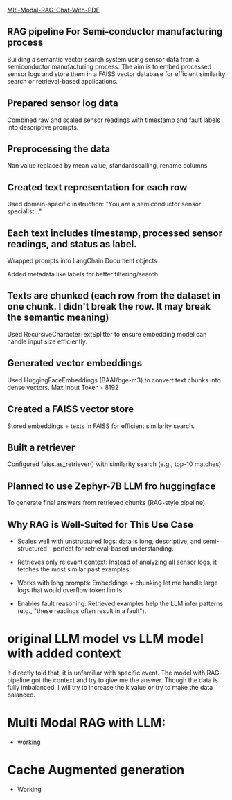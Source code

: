 [Mlti-Modal-RAG-Chat-With-PDF](https://github.com/monochandan/Mlti-Modal-RAG-Chat-With-PDF)
## RAG pipeline For Semi-conductor manufacturing process

Building a semantic vector search system using sensor data from a semiconductor manufacturing process. The aim is to embed processed sensor logs and store them in a FAISS vector database for efficient similarity search or retrieval-based applications.

## Prepared sensor log data

Combined raw and scaled sensor readings with timestamp and fault labels into descriptive prompts.

## Preprocessing the data

Nan value replaced by mean value, standardscalling, rename columns

## Created text representation for each row

Used domain-specific instruction: "You are a semiconductor sensor specialist..."

## Each text includes timestamp, processed sensor readings, and status as label.

Wrapped prompts into LangChain Document objects

Added metadata like labels for better filtering/search.

## Texts are chunked (each row from the dataset in one chunk. I didn't break the row. It may break the semantic meaning)

Used RecursiveCharacterTextSplitter to ensure embedding model can handle input size efficiently.

## Generated vector embeddings

Used HuggingFaceEmbeddings (BAAI/bge-m3) to convert text chunks into dense vectors. Max Input Token - 8192

## Created a FAISS vector store

Stored embeddings + texts in FAISS for efficient similarity search.

## Built a retriever

Configured faiss.as_retriever() with similarity search (e.g., top-10 matches).

## Planned to use Zephyr-7B LLM fro huggingface

To generate final answers from retrieved chunks (RAG-style pipeline).

## Why RAG is Well-Suited for This Use Case
- Scales well with unstructured logs:  data is long, descriptive, and semi-structured—perfect for retrieval-based understanding.

- Retrieves only relevant context: Instead of analyzing all sensor logs, it fetches the most similar past examples.

- Works with long prompts: Embeddings + chunking let me handle large logs that would overflow token limits.

- Enables fault reasoning: Retrieved examples help the LLM infer patterns (e.g., "these readings often result in a fault").

# original LLM model vs LLM model with added context 
It directly told that, it is unfamiliar with specific event. The model with RAG pipeline got the context and try to give me the answer. Though the data is fully imbalanced. I will try to increase the k value or try to make the data balanced.

# Multi Modal RAG with LLM:
- working
  
# Cache Augmented generation
 - Working 
 
